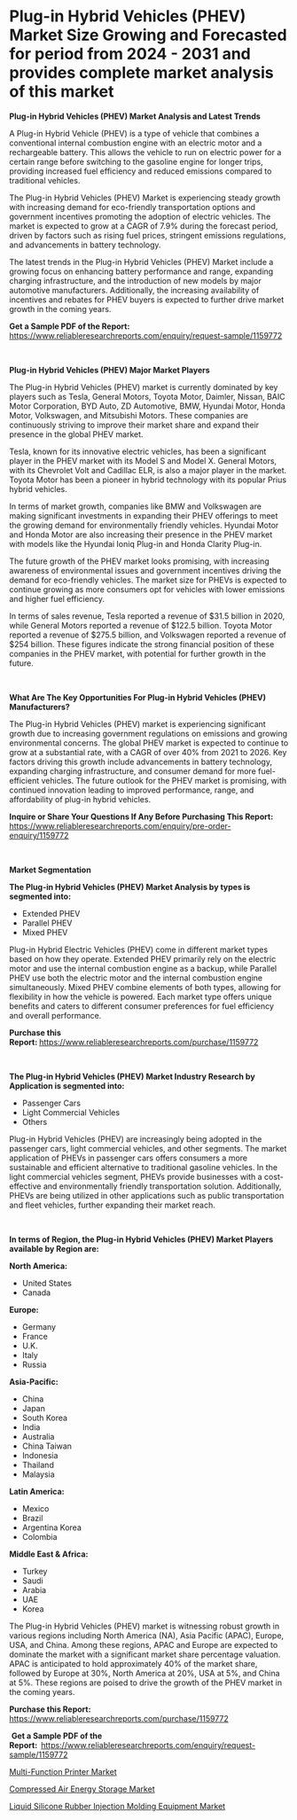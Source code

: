 <p><h1>Plug-in Hybrid Vehicles (PHEV) Market Size Growing and Forecasted for period from 2024 - 2031 and provides complete market analysis of this market</h1></p><p><strong>Plug-in Hybrid Vehicles (PHEV) Market Analysis and Latest Trends</strong></p>
<p><p>A Plug-in Hybrid Vehicle (PHEV) is a type of vehicle that combines a conventional internal combustion engine with an electric motor and a rechargeable battery. This allows the vehicle to run on electric power for a certain range before switching to the gasoline engine for longer trips, providing increased fuel efficiency and reduced emissions compared to traditional vehicles.</p><p>The Plug-in Hybrid Vehicles (PHEV) Market is experiencing steady growth with increasing demand for eco-friendly transportation options and government incentives promoting the adoption of electric vehicles. The market is expected to grow at a CAGR of 7.9% during the forecast period, driven by factors such as rising fuel prices, stringent emissions regulations, and advancements in battery technology.</p><p>The latest trends in the Plug-in Hybrid Vehicles (PHEV) Market include a growing focus on enhancing battery performance and range, expanding charging infrastructure, and the introduction of new models by major automotive manufacturers. Additionally, the increasing availability of incentives and rebates for PHEV buyers is expected to further drive market growth in the coming years.</p></p>
<p><strong>Get a Sample PDF of the Report:&nbsp;</strong> <a href="https://www.reliableresearchreports.com/enquiry/request-sample/1159772">https://www.reliableresearchreports.com/enquiry/request-sample/1159772</a></p>
<p>&nbsp;</p>
<p><strong>Plug-in Hybrid Vehicles (PHEV) Major Market Players</strong></p>
<p><p>The Plug-in Hybrid Vehicles (PHEV) market is currently dominated by key players such as Tesla, General Motors, Toyota Motor, Daimler, Nissan, BAIC Motor Corporation, BYD Auto, ZD Automotive, BMW, Hyundai Motor, Honda Motor, Volkswagen, and Mitsubishi Motors. These companies are continuously striving to improve their market share and expand their presence in the global PHEV market.</p><p>Tesla, known for its innovative electric vehicles, has been a significant player in the PHEV market with its Model S and Model X. General Motors, with its Chevrolet Volt and Cadillac ELR, is also a major player in the market. Toyota Motor has been a pioneer in hybrid technology with its popular Prius hybrid vehicles.</p><p>In terms of market growth, companies like BMW and Volkswagen are making significant investments in expanding their PHEV offerings to meet the growing demand for environmentally friendly vehicles. Hyundai Motor and Honda Motor are also increasing their presence in the PHEV market with models like the Hyundai Ioniq Plug-in and Honda Clarity Plug-in.</p><p>The future growth of the PHEV market looks promising, with increasing awareness of environmental issues and government incentives driving the demand for eco-friendly vehicles. The market size for PHEVs is expected to continue growing as more consumers opt for vehicles with lower emissions and higher fuel efficiency.</p><p>In terms of sales revenue, Tesla reported a revenue of $31.5 billion in 2020, while General Motors reported a revenue of $122.5 billion. Toyota Motor reported a revenue of $275.5 billion, and Volkswagen reported a revenue of $254 billion. These figures indicate the strong financial position of these companies in the PHEV market, with potential for further growth in the future.</p></p>
<p>&nbsp;</p>
<p><strong>What Are The Key Opportunities For Plug-in Hybrid Vehicles (PHEV) Manufacturers?</strong></p>
<p><p>The Plug-in Hybrid Vehicles (PHEV) market is experiencing significant growth due to increasing government regulations on emissions and growing environmental concerns. The global PHEV market is expected to continue to grow at a substantial rate, with a CAGR of over 40% from 2021 to 2026. Key factors driving this growth include advancements in battery technology, expanding charging infrastructure, and consumer demand for more fuel-efficient vehicles. The future outlook for the PHEV market is promising, with continued innovation leading to improved performance, range, and affordability of plug-in hybrid vehicles.</p></p>
<p><strong>Inquire or Share Your Questions If Any Before Purchasing This Report:</strong> <a href="https://www.reliableresearchreports.com/enquiry/pre-order-enquiry/1159772">https://www.reliableresearchreports.com/enquiry/pre-order-enquiry/1159772</a></p>
<p>&nbsp;</p>
<p><strong>Market Segmentation</strong></p>
<p><strong>The Plug-in Hybrid Vehicles (PHEV) Market Analysis by types is segmented into:</strong></p>
<p><ul><li>Extended PHEV</li><li>Parallel PHEV</li><li>Mixed PHEV</li></ul></p>
<p><p>Plug-in Hybrid Electric Vehicles (PHEV) come in different market types based on how they operate. Extended PHEV primarily rely on the electric motor and use the internal combustion engine as a backup, while Parallel PHEV use both the electric motor and the internal combustion engine simultaneously. Mixed PHEV combine elements of both types, allowing for flexibility in how the vehicle is powered. Each market type offers unique benefits and caters to different consumer preferences for fuel efficiency and overall performance.</p></p>
<p><strong>Purchase this Report:&nbsp;</strong><a href="https://www.reliableresearchreports.com/purchase/1159772">https://www.reliableresearchreports.com/purchase/1159772</a></p>
<p>&nbsp;</p>
<p><strong>The Plug-in Hybrid Vehicles (PHEV) Market Industry Research by Application is segmented into:</strong></p>
<p><ul><li>Passenger Cars</li><li>Light Commercial Vehicles</li><li>Others</li></ul></p>
<p><p>Plug-in Hybrid Vehicles (PHEV) are increasingly being adopted in the passenger cars, light commercial vehicles, and other segments. The market application of PHEVs in passenger cars offers consumers a more sustainable and efficient alternative to traditional gasoline vehicles. In the light commercial vehicles segment, PHEVs provide businesses with a cost-effective and environmentally friendly transportation solution. Additionally, PHEVs are being utilized in other applications such as public transportation and fleet vehicles, further expanding their market reach.</p></p>
<p>&nbsp;</p>
<p><strong>In terms of Region, the Plug-in Hybrid Vehicles (PHEV) Market Players available by Region are:</strong></p>
<p>
    <p> <strong> North America: </strong>
        <ul>
            <li>United States</li>
            <li>Canada</li>
        </ul>
        </p> 
    <p> <strong> Europe: </strong>
        <ul>
            <li>Germany</li>
            <li>France</li>
            <li>U.K.</li>
            <li>Italy</li>
            <li>Russia</li>
        </ul>
        </p> 
    <p> <strong> Asia-Pacific: </strong>
        <ul>
            <li>China</li>
            <li>Japan</li>
            <li>South Korea</li>
            <li>India</li>
            <li>Australia</li>
            <li>China Taiwan</li>
            <li>Indonesia</li>
            <li>Thailand</li>
            <li>Malaysia</li>
        </ul>
        </p> 
    <p> <strong> Latin America: </strong>
        <ul>
            <li>Mexico</li>
            <li>Brazil</li>
            <li>Argentina Korea</li>
            <li>Colombia</li>
        </ul>
        </p> 
    <p> <strong> Middle East & Africa: </strong>
        <ul>
            <li>Turkey</li>
            <li>Saudi</li>
            <li>Arabia</li>
            <li>UAE</li>
            <li>Korea</li>
        </ul>
    </p>
    </p>
<p><p>The Plug-in Hybrid Vehicles (PHEV) market is witnessing robust growth in various regions including North America (NA), Asia Pacific (APAC), Europe, USA, and China. Among these regions, APAC and Europe are expected to dominate the market with a significant market share percentage valuation. APAC is anticipated to hold approximately 40% of the market share, followed by Europe at 30%, North America at 20%, USA at 5%, and China at 5%. These regions are poised to drive the growth of the PHEV market in the coming years.</p></p>
<p><strong>Purchase this Report: </strong><a href="https://www.reliableresearchreports.com/purchase/1159772">https://www.reliableresearchreports.com/purchase/1159772</a></p>
<p>&nbsp;<strong>Get a Sample PDF of the Report:&nbsp;&nbsp;</strong><a href="https://www.reliableresearchreports.com/enquiry/request-sample/1159772">https://www.reliableresearchreports.com/enquiry/request-sample/1159772</a></p>
<p><strong></strong></p>
<p><p><a href="https://view.publitas.com/reportprime-1/multi-function-printer-market-size-growth-and-forecast-from-2023-2030/">Multi-Function Printer Market</a></p><p><a href="https://view.publitas.com/reportprime-1/compressed-air-energy-storage-market-size-and-examines-its-market-scope-with-a-primary-focus-on-growth-opportunities-and-forecasted-trends-spanning-from-2024-to-2031/">Compressed Air Energy Storage Market</a></p><p><a href="https://view.publitas.com/reportprime-1/liquid-silicone-rubber-injection-molding-equipment-market-size-growth-outlook-from-2023-to-2030-projecting-at-markets-trends-analysis-by-application-regional-outlook-and-revenue/">Liquid Silicone Rubber Injection Molding Equipment Market</a></p></p>
